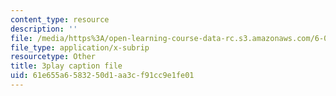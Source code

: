 ```yaml
---
content_type: resource
description: ''
file: /media/https%3A/open-learning-course-data-rc.s3.amazonaws.com/6-046j-introduction-to-algorithms-sma-5503-fall-2005/61e655a6583250d1aa3cf91cc9e1fe01_JZHBa-rLrBA.vtt
file_type: application/x-subrip
resourcetype: Other
title: 3play caption file
uid: 61e655a6-5832-50d1-aa3c-f91cc9e1fe01
---
```

